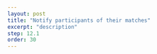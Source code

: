 ```yaml
---
layout: post
title: "Notify participants of their matches"
excerpt: "description"
step: 12.1
order: 30
---
```


